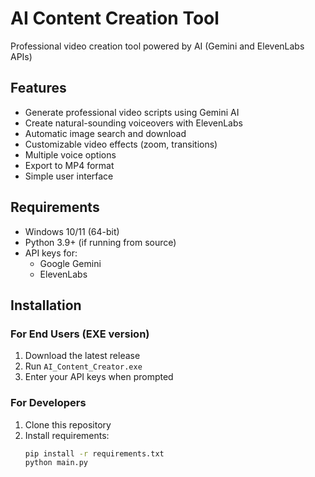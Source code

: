 # AI Content Creation Tool

Professional video creation tool powered by AI (Gemini and ElevenLabs APIs)

## Features

- Generate professional video scripts using Gemini AI
- Create natural-sounding voiceovers with ElevenLabs
- Automatic image search and download
- Customizable video effects (zoom, transitions)
- Multiple voice options
- Export to MP4 format
- Simple user interface

## Requirements

- Windows 10/11 (64-bit)
- Python 3.9+ (if running from source)
- API keys for:
  - Google Gemini
  - ElevenLabs

## Installation

### For End Users (EXE version)

1. Download the latest release
2. Run `AI_Content_Creator.exe`
3. Enter your API keys when prompted

### For Developers

1. Clone this repository
2. Install requirements:
   ```bash
   pip install -r requirements.txt
   python main.py

